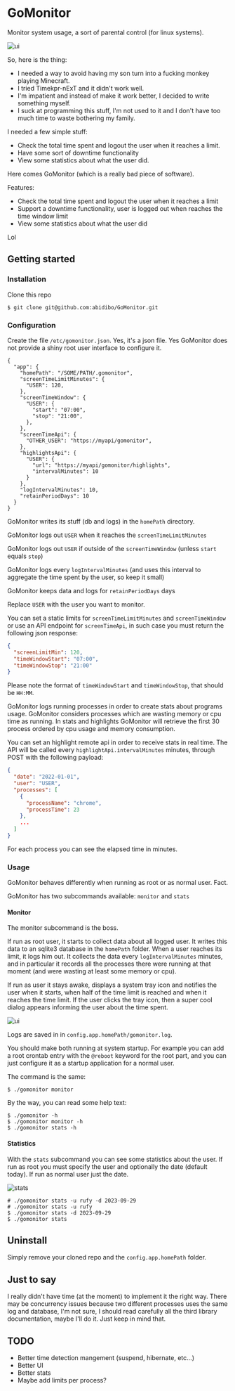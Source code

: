 # GoMonitor

Monitor system usage, a sort of parental control (for linux systems).

![ui](ui-fyne.png "GoMonitor UI")

So, here is the thing:

- I needed a way to avoid having my son turn into a fucking monkey playing Minecraft.
- I tried Timekpr-nExT and it didn't work well.
- I'm impatient and instead of make it work better, I decided to write something myself.
- I suck at programming this stuff, I'm not used to it and I don't have too much time to waste bothering my family.

I needed a few simple stuff:

- Check the total time spent and logout the user when it reaches a limit.
- Have some sort of downtime functionality
- View some statistics about what the user did.

Here comes GoMonitor (which is a really bad piece of software).

Features:

- Check the total time spent and logout the user when it reaches a limit
- Support a downtime functionality, user is logged out when reaches the time window limit
- View some statistics about what the user did

Lol

## Getting started

### Installation

Clone this repo

```
$ git clone git@github.com:abidibo/GoMonitor.git
```

### Configuration

Create the file `/etc/gomonitor.json`. Yes, it's a json file. Yes GoMonitor does not provide a shiny root user interface to configure it.

```
{
  "app": {
    "homePath": "/SOME/PATH/.gomonitor",
    "screenTimeLimitMinutes": {
      "USER": 120,
    },
    "screenTimeWindow": {
      "USER": {
        "start": "07:00",
        "stop": "21:00",
      },
    },
    "screenTimeApi": {
      "OTHER_USER": "https://myapi/gomonitor",
    },
    "highlightsApi": {
      "USER": {
        "url": "https://myapi/gomonitor/highlights",
        "intervalMinutes": 10
      }
    },
    "logIntervalMinutes": 10,
    "retainPeriodDays": 10
  }
}
```


GoMonitor writes its stuff (db and logs) in the `homePath` directory.

GoMonitor logs out `USER` when it reaches the `screenTimeLimitMinutes`

GoMonitor logs out `USER` if outside of the `screenTimeWindow` (unless `start` equals `stop`)

GoMonitor logs every `logIntervalMinutes` (and uses this interval to aggregate the time spent by the user, so keep it small)

GoMonitor keeps data and logs for `retainPeriodDays` days

Replace `USER` with the user you want to monitor.

You can set a static limits for `screenTimeLimitMinutes` and `screenTimeWindow` or use an API endpoint for `screenTimeApi`, in such case you must return the following json response:

``` json
{
  "screenLimitMin": 120,
  "timeWindowStart": "07:00",
  "timeWindowStop": "21:00"
}
```

Please note the format of `timeWindowStart` and `timeWindowStop`, that should be `HH:MM`.

GoMonitor logs running processes in order to create stats about programs usage. GoMonitor considers processes which are wasting memory or cpu time as running. In stats and highlights GoMonitor will retrieve the first 30 process ordered by cpu usage and memory consumption. 

You can set an highlight remote api in order to receive stats in real time. The API will be called every `highlightApi.intervalMinutes` minutes, through POST with the following payload:

``` json
{
  "date": "2022-01-01",
  "user": "USER",
  "processes": [
    {
      "processName": "chrome",
      "processTime": 23      
    },
    ...
  ]
}
```

For each process you can see the elapsed time in minutes.


### Usage

GoMonitor behaves differently when running as root or as normal user. Fact.

GoMonitor has two subcommands available: `monitor` and `stats`

#### Monitor

The monitor subcommand is the boss.

If run as root user, it starts to collect data about all logged user. It writes this data to an sqlite3 database in the `homePath` folder. When a user reaches its limit, it logs him out.
It collects the data every `logIntervalMinutes` minutes, and in particular it records all the processes there were running at that moment (and were wasting at least some memory or cpu).

If run as user it stays awake, displays a system tray icon and notifies the user when it starts, when half of the time limit is reached and when it reaches the time limit. If the user clicks the tray icon, then a super cool dialog appears informing the user about the time spent.

![ui](ui-fyne.png "GoMonitor UI")

Logs are saved in in `config.app.homePath/gomonitor.log`.

You should make both running at system startup. For example you can add a root crontab entry with the `@reboot` keyword for the root part, and you can just configure it as a startup application for a normal user.

The command is the same:

```
$ ./gomonitor monitor
```

By the way, you can read some help text:
```
$ ./gomonitor -h
$ ./gomonitor monitor -h
$ ./gomonitor stats -h
```

#### Statistics

With the `stats` subcommand you can see some statistics about the user. If run as root you must specify the user and optionally the date (default today). If run as normal user just the date.

![stats](stats.png "GoMonitor Stats")

```
# ./gomonitor stats -u rufy -d 2023-09-29
# ./gomonitor stats -u rufy
$ ./gomonitor stats -d 2023-09-29
$ ./gomonitor stats
```

## Uninstall

Simply remove your cloned repo and the `config.app.homePath` folder.

## Just to say

I really didn't have time (at the moment) to implement it the right way. There may be concurrency issues because two different processes uses the same log and database, I'm not sure, I should read carefully all the third library documentation, maybe I'll do it. Just keep in mind that.

## TODO
- Better time detection mangement (suspend, hibernate, etc...)
- Better UI
- Better stats
- Maybe add limits per process? 
